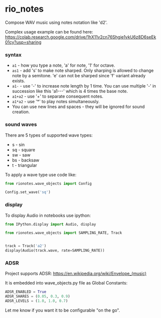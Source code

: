 # rio_notes
Compose WAV music using notes notation like 'd2'.

Complex usage example can be found here: https://colab.research.google.com/drive/1hX11v2cn76Shgie1vkU6z8D6seEk01cy?usp=sharing

### syntax

- `a1` - how you type a note, 'a' for note, '1' for octave.
- `as1` - add 's' to make note sharped. Only sharping is allowed to change note by a semitone. 'e' can not be sharped since 'f' variant already exists.
- `a1-` - use '-' to increase note length by 1 time. You can use multiple '-' in succession like this 'a1---' which is 4 times the base note.
- `a1+a2` - use '+' to separate consequent notes.
- `a1*a2` - use '*' to play notes simultaneously.
- You can use new lines and spaces - they will be ignored for sound creation.

### sound waves

There are 5 types of supported wave types:

- s - sin
- sq - square
- sw - saw
- bs - backsaw
- t - triangular

To apply a wave type use code like:

```python
from rionotes.wave_objects import Config

Config.set_wave('sq')
```

### display

To display Audio in notebooks use ipython:

```python
from IPython.display import Audio, display

from rionotes.wave_objects import SAMPLING_RATE, Track


track = Track('a2')
display(Audio(track.wave, rate=SAMPLING_RATE))
```

### ADSR

Project supports ADSR: https://en.wikipedia.org/wiki/Envelope_(music)

It is embedded into wave_objects.py file as Global Constants:

```python
ADSR_ENABLED = True
ADSR_SHARES = (0.05, 0.3, 0.9)
ADSR_LEVELS = (1.0, 1.0, 0.7)
```

Let me know if you want it to be configurable "on the go".
